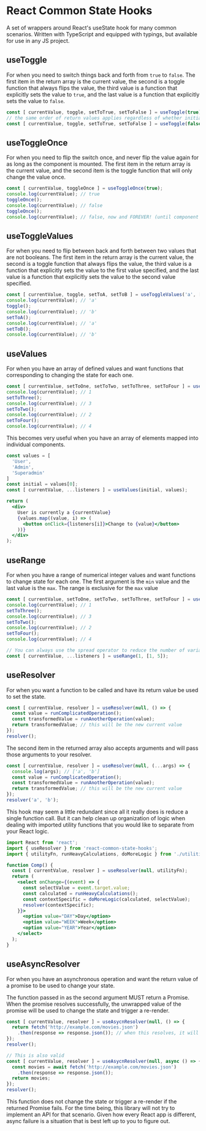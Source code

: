 # React Common State Hooks

A set of wrappers around React's useState hook for many common scenarios.
Written with TypeScript and equipped with typings, but available for use
in any JS project.

## useToggle

For when you need to switch things back and forth from `true` to `false`.
The first item in the return array is the current value, the second is a
toggle function that always flips the value, the third value is a function
that explicitly sets the value to `true`, and the last value is a function
that explicitly sets the value to `false`.

```javascript
const [ currentValue, toggle, setToTrue, setToFalse ] = useToggle(true);
// the same order of return values applies regardless of whether initially `true` or `false`
const [ currentValue, toggle, setToTrue, setToFalse ] = useToggle(false);
```

## useToggleOnce

For when you need to flip the switch once, and never flip the value again
for as long as the component is mounted. The first item in the return array
is the current value, and the second item is the toggle function that will
only change the value once.

```javascript
const [ currentValue, toggleOnce ] = useToggleOnce(true);
console.log(currentValue); // true
toggleOnce();
console.log(currentValue); // false
toggleOnce();
console.log(currentValue); // false, now and FOREVER! (until component is unmounted)
```

## useToggleValues

For when you need to flip between back and forth between two values that
are not booleans. The first item in the return array is the current value,
the second is a toggle function that always flips the value, the third value
is a function that explicitly sets the value to the first value specified,
and the last value is a function that explicitly sets the value to the second
value specified.

```javascript
const [ currentValue, toggle, setToA, setToB ] = useToggleValues('a', ['a', 'b']);
console.log(currentValue); // 'a'
toggle();
console.log(currentValue); // 'b'
setToA();
console.log(currentValue); // 'a'
setToB();
console.log(currentValue); // 'b'
```

## useValues

For when you have an array of defined values and want functions that
corresponding to changing the state for each one.

```javascript
const [ currentValue, setToOne, setToTwo, setToThree, setToFour ] = useValues(1, [1, 2, 3, 4]);
console.log(currentValue); // 1
setToThree();
console.log(currentValue); // 3
setToTwo();
console.log(currentValue); // 2
setToFour();
console.log(currentValue); // 4
```

This becomes very useful when you have an array of elements mapped
into individual components.

```jsx
const values = [
  'User',
  'Admin',
  'Superadmin'
]
const initial = values[0];
const [ currentValue, ...listeners ] = useValues(initial, values);

return (
  <div>
    User is currently a {currentValue}
    {values.map((value, i) => (
      <button onClick={listeners[i]}>Change to {value}</button>
    ))}
  </div>
);
```

## useRange

For when you have a range of numerical integer values and want functions
to change state for each one. The first argument is the `min` value
and the last value is the `max`. The range is exclusive for the `max` value

```javascript
const [ currentValue, setToOne, setToTwo, setToThree, setToFour ] = useRange(1, [1, 5]);
console.log(currentValue); // 1
setToThree();
console.log(currentValue); // 3
setToTwo();
console.log(currentValue); // 2
setToFour();
console.log(currentValue); // 4

// You can always use the spread operator to reduce the number of variables.
const [ currentValue, ...listeners ] = useRange(1, [1, 5]);
```

## useResolver

For when you want a function to be called and have its return value be used
to set the state.

```javascript
const [ currentValue, resolver ] = useResolver(null, () => {
  const value = runComplicatedOperation();
  const transformedValue = runAnotherOperation(value);
  return transformedValue; // this will be the new current value
});
resolver();
```

The second item in the returned array also accepts arguments and will pass
those arguments to your resolver.

```javascript
const [ currentValue, resolver ] = useResolver(null, (...args) => {
  console.log(args); // ['a', 'b']
  const value = runComplicatedOperation();
  const transformedValue = runAnotherOperation(value);
  return transformedValue; // this will be the new current value
});
resolver('a', 'b');
```

This hook may seem a little redundant since all it really does is
reduce a single function call. But it can help clean up organization
of logic when dealing with imported utility functions that you would
like to separate from your React logic.

```jsx
import React from 'react';
import { useResolver } from 'react-common-state-hooks';
import { utilityFn, runHeavyCalculations, doMoreLogic } from './utilities';

function Comp() {
  const [ currentValue, resolver ] = useResolver(null, utilityFn);
  return (
    <select onChange={(event) => {
      const selectValue = event.target.value;
      const calculated = runHeavyCalculations();
      const contextSpecific = doMoreLogic(calculated, selectValue);
      resolver(contextSpecific);
    }}>
      <option value="DAY">Day</option>
      <option value="WEEK">Week</option>
      <option value="YEAR">Year</option>
    </select>
  );
}
```

## useAsyncResolver

For when you have an asynchronous operation and want the return value
of a promise to be used to change your state.

The function passed in as the second argument MUST return a Promise.
When the promise resolves successfully, the unwrapped value of the promise
will be used to change the state and trigger a re-render.

```javascript
const [ currentValue, resolver ] = useAsycnResolver(null, () => {
  return fetch('http://example.com/movies.json')
    .then(response => response.json()); // when this resolves, it will be the new value of the state
});
resolver();

// This is also valid
const [ currentValue, resolver ] = useAsycnResolver(null, async () => {
  const movies = await fetch('http://example.com/movies.json')
    .then(response => response.json());
  return movies;
});
resolver();
```

This function does not change the state or trigger a re-render if the
returned Promise fails. For the time being, this library will not try
to implement an API for that scenario. Given how every React app is
different, async failure is a situation that is best left up to you to
figure out.
